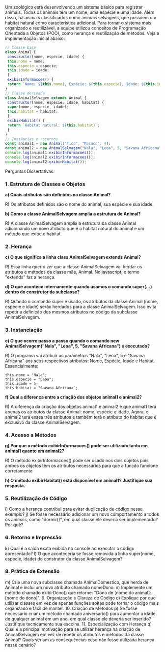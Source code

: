 Um zoológico está desenvolvendo um sistema básico para registrar animais. Todos os  animais têm um nome, uma espécie e uma idade. Além disso, há animais classificados  como animais selvagens, que possuem um habitat natural como característica adicional. 
Para tornar o sistema mais organizado e reutilizável, a equipe utilizou conceitos de  Programação Orientada a Objetos (POO), como herança e reutilização de métodos. 
Veja a implementação inicial abaixo: 

```javascript
// Classe base 
class Animal { 
 constructor(nome, especie, idade) { 
 this.nome = nome; 
 this.especie = especie; 
 this.idade = idade; 
 } 
 exibirInformacoes() { 
 return `Nome: ${this.nome}, Espécie: ${this.especie}, Idade: ${this.idade}`;  } 
} 
// Classe derivada 
class AnimalSelvagem extends Animal { 
 constructor(nome, especie, idade, habitat) { 
 super(nome, especie, idade); 
 this.habitat = habitat; 
 } 
 exibirHabitat() { 
 return `Habitat natural: ${this.habitat}`; 
 } 
} 
// Instâncias e retornos 
const animal1 = new Animal("Tico", "Macaco", 4); 
const animal2 = new AnimalSelvagem("Nala", "Leoa", 5, "Savana Africana"); 
console.log(animal1.exibirInformacoes()); 
console.log(animal2.exibirInformacoes()); 
console.log(animal2.exibirHabitat());
```

Perguntas Dissertativas: <br>

### 1. Estrutura de Classes e Objetos <br>

**a) Quais atributos são definidos na classe Animal?** <br>

R) Os atributos definidos são o nome do animal, sua espécie e sua idade.

**b) Como a classe AnimalSelvagem amplia a estrutura de Animal?** <br>

R) A classe AnimalSelvagem amplia a estrutura da classe Animal adicionando um novo atributo que é o habitat natural do animal e um método que exibe o habitat.

### 2. Herança <br>

**c) O que significa a linha class AnimalSelvagem extends Animal?** <br>

R) Essa linha quer dizer que a classe AnimalSelvagem vai herdar os atributos e métodos da classe mãe, Animal. No javascript, o termo "extends" faz a herança.

**d) O que acontece internamente quando usamos o comando super(...) dentro do  construtor da subclasse?** <br>

R) Quando o comando super é usado, os atributos da classe Animal (nome, espécie e idade) serão herdados para a classe AnimalSelvagem. Isso evita repetir a definição dos mesmos atributos no código da subclasse AnimalSelvagem.

### 3. Instanciação <br>

**e) O que ocorre passo a passo quando o comando new AnimalSelvagem("Nala",  "Leoa", 5, "Savana Africana") é executado?**

R) O programa vai atribuir os parâmetros "Nala", "Leoa", 5 e "Savana Africana" aos seus respectivos atributos: Nome, Espécie, Idade e Habitat. Essencialmente:

```
this.nome = "Nala";
this.especie = "Leoa";
this.idade = 5;
this.habitat = "Savana Africana";
```

**f) Qual a diferença entre a criação dos objetos animal1 e animal2?** <br>

R) A diferença da criação dos objetos animal1 e animal2 é que animal1 terá apenas os atributos da classe Animal: nome, espécie e idade. Agora, o animal2 terá esses três atributos e também terá o atributo do habitat que é exclusivo da classe AnimalSelvagem.

### 4. Acesso a Métodos <br>

**g) Por que o método exibirInformacoes() pode ser utilizado tanto em animal1 quanto em animal2?** <br>

R) O método exibirInformacoes() pode ser usado nos dois objetos pois ambos os objetos têm os atributos necessários para que a função funcione corretamente

**h) O método exibirHabitat() está disponível em animal1? Justifique sua resposta.** <br>

### 5. Reutilização de Código <br>

i) Como a herança contribui para evitar duplicação de código nesse exemplo?
j) Se fosse necessário adicionar um novo comportamento a todos os animais, como  "dormir()", em qual classe ele deveria ser implementado? Por quê?

### 6. Retorno e Impressão <br>
k) Qual é a saída exata exibida no console ao executar o código apresentado?
l) O que aconteceria se fosse removida a linha super(nome, especie, idade) do  construtor da classe AnimalSelvagem? 

### 8. Prática de Extensão <br>
m) Crie uma nova subclasse chamada AnimalDomestico, que herda de Animal e inclui  um novo atributo chamado nomeDono. 
n) Implemente um método chamado exibirDono() que retorne: "Dono de [nome do  animal]: [nome do dono]".
9. Organização e Clareza de Código 
o) Explique por que utilizar classes em vez de apenas funções soltas pode tornar o código  mais organizado e fácil de manter. 
10. Criação de Métodos 
p) Se fosse necessário criar um método chamado aniversario() para aumentar a idade de  qualquer animal em um ano, em qual classe ele deveria ser inserido? Justifique  tecnicamente sua escolha. 
11. Especialização com Herança 
q) Qual é a principal motivação para se utilizar herança na criação de AnimalSelvagem em  vez de repetir os atributos e métodos da classe Animal? Quais seriam as consequências  caso não fosse utilizada herança nesse cenário?
